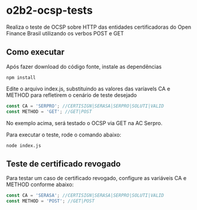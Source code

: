 # o2b2-ocsp-tests
Realiza o teste de OCSP sobre HTTP das entidades certificadoras do Open Finance Brasil utilizando os verbos POST e GET

## Como executar
Após fazer download do código fonte, instale as dependências

```
npm install
```

Edite o arquivo index.js, substituindo as valores das varíavels CA e METHOD para refletirem o cenário de teste desejado

```javascript
const CA = 'SERPRO'; //CERTISIGN|SERASA|SERPRO|SOLUTI|VALID
const METHOD = 'GET'; //GET|POST
```

No exemplo acima, será testado o OCSP via GET na AC Serpro.

Para executar o teste, rode o comando abaixo:

```
node index.js
```

## Teste de certificado revogado
Para testar um caso de certificado revogado, configure as variáveis CA e METHOD conforme abaixo:
```javascript
const CA = 'SERASA'; //CERTISIGN|SERASA|SERPRO|SOLUTI|VALID
const METHOD = 'POST'; //GET|POST
```